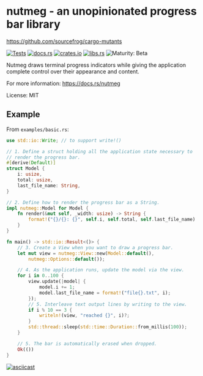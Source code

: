 # nutmeg - an unopinionated progress bar library

https://github.com/sourcefrog/cargo-mutants

[![Tests](https://github.com/sourcefrog/nutmeg/actions/workflows/tests.yml/badge.svg?branch=main&event=push)](https://github.com/sourcefrog/nutmeg/actions/workflows/tests.yml?query=branch%3Amain)
[![docs.rs](https://docs.rs/nutmeg/badge.svg)](https://docs.rs/nutmeg)
[![crates.io](https://img.shields.io/crates/v/nutmeg.svg)](https://crates.io/crates/nutmeg)
[![libs.rs](https://img.shields.io/badge/libs.rs-nutmeg-blue)](https://lib.rs/crates/nutmeg)
![Maturity: Beta](https://img.shields.io/badge/maturity-beta-blue.svg)

Nutmeg draws terminal progress indicators while giving the application complete 
control over their appearance and content.

For more information: <https://docs.rs/nutmeg>

License: MIT

## Example

From `examples/basic.rs`:

```rust
use std::io::Write; // to support write!()

// 1. Define a struct holding all the application state necessary to
// render the progress bar.
#[derive(Default)]
struct Model {
    i: usize,
    total: usize,
    last_file_name: String,
}

// 2. Define how to render the progress bar as a String.
impl nutmeg::Model for Model {
    fn render(&mut self, _width: usize) -> String {
        format!("{}/{}: {}", self.i, self.total, self.last_file_name)
    }
}

fn main() -> std::io::Result<()> {
    // 3. Create a View when you want to draw a progress bar.
    let mut view = nutmeg::View::new(Model::default(),
        nutmeg::Options::default());

    // 4. As the application runs, update the model via the view.
    for i in 0..100 {
        view.update(|model| {
            model.i += 1;
            model.last_file_name = format!("file{}.txt", i);
        });
        // 5. Interleave text output lines by writing to the view.
        if i % 10 == 3 {
            writeln!(view, "reached {}", i)?;
        }
        std::thread::sleep(std::time::Duration::from_millis(100));
    }

    // 5. The bar is automatically erased when dropped.
    Ok(())
}
```

[![asciicast](https://asciinema.org/a/oPI37ohOY8yhDxomTzHCsR4sw.svg)](https://asciinema.org/a/oPI37ohOY8yhDxomTzHCsR4sw)
